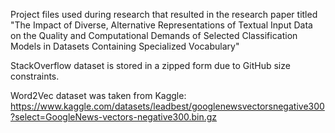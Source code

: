 Project files used during research that resulted in the research paper titled "The Impact of Diverse, Alternative Representations of Textual Input Data on the Quality and Computational Demands of Selected Classification Models in Datasets Containing Specialized Vocabulary"

StackOverflow dataset is stored in a zipped form due to GitHub size constraints.

Word2Vec dataset was taken from Kaggle: https://www.kaggle.com/datasets/leadbest/googlenewsvectorsnegative300?select=GoogleNews-vectors-negative300.bin.gz
